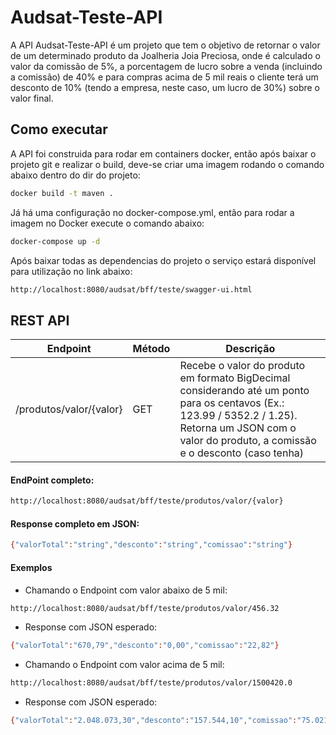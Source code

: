 # Audsat-Teste-API
A API Audsat-Teste-API é um projeto que tem o objetivo de retornar o valor de um determinado produto da Joalheria Joia Preciosa, onde é calculado o valor da comissão de 5%, a porcentagem de lucro sobre a venda (incluindo a comissão) de 40% e para compras acima de 5 mil reais o cliente terá um desconto de 10% (tendo a empresa, neste caso, um lucro de 30%) sobre o valor final.


## Como executar
A API foi construida para rodar em containers docker, então após baixar o projeto git e realizar o build, deve-se criar uma imagem rodando o comando abaixo dentro do dir do projeto:
```sh
docker build -t maven .
```

Já há uma configuração no docker-compose.yml, então para rodar a imagem no Docker execute o comando abaixo:
```sh
docker-compose up -d
```

Após baixar todas as dependencias do projeto o serviço estará disponível para utilização no link abaixo:
```sh
http://localhost:8080/audsat/bff/teste/swagger-ui.html
```


## REST API
| Endpoint | Método| Descrição |
|----------|--------|------------|
| /produtos/valor/{valor} | GET  | Recebe o valor do produto em formato BigDecimal considerando até um ponto para os centavos (Ex.: 123.99 / 5352.2 / 1.25).  Retorna um JSON com o valor do produto, a comissão e o desconto (caso tenha)|


#### EndPoint completo:
```sh
http://localhost:8080/audsat/bff/teste/produtos/valor/{valor}
```

#### Response completo em JSON:
```sh
{"valorTotal":"string","desconto":"string","comissao":"string"}
```

#### Exemplos
 - Chamando o Endpoint com valor abaixo de 5 mil:
```sh
http://localhost:8080/audsat/bff/teste/produtos/valor/456.32
```

 - Response com JSON esperado:
```sh
{"valorTotal":"670,79","desconto":"0,00","comissao":"22,82"}
```


 - Chamando o Endpoint com valor acima de 5 mil:
```sh
http://localhost:8080/audsat/bff/teste/produtos/valor/1500420.0
```

 - Response com JSON esperado:
```sh
{"valorTotal":"2.048.073,30","desconto":"157.544,10","comissao":"75.021,00"}
```
